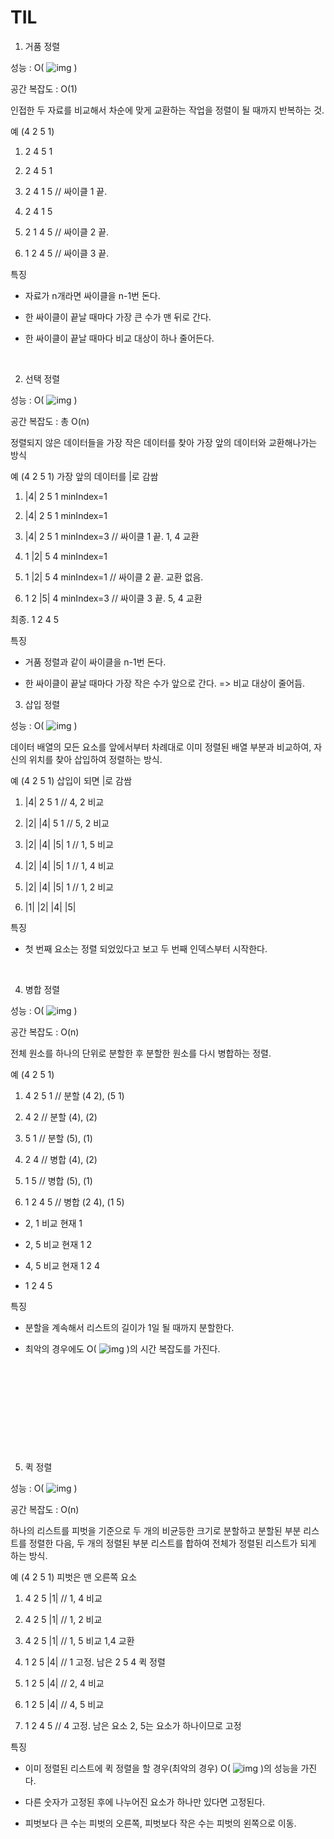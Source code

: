 # TIL

1. 거품 정렬

성능 : O(  ![img](file:///C:\Users\user\AppData\Local\Temp\DRW0000481c6e17.gif)  )

공간 복잡도 : O(1)

인접한 두 자료를 비교해서 차순에 맞게 교환하는 작업을 정렬이 될 때까지 반복하는 것.

예 (4 2 5 1)

1. 2 4 5 1

2. 2 4 5 1

3. 2 4 1 5 // 싸이클 1 끝.

4. 2 4 1 5

5. 2 1 4 5 // 싸이클 2 끝.

6. 1 2 4 5 // 싸이클 3 끝.

특징

- 자료가 n개라면 싸이클을 n-1번 돈다.

- 한 싸이클이 끝날 때마다 가장 큰 수가 맨 뒤로 간다.

- 한 싸이클이 끝날 때마다 비교 대상이 하나 줄어든다.

​    

2. 선택 정렬

성능 : O(  ![img](file:///C:\Users\user\AppData\Local\Temp\DRW0000481c6e19.gif)  )

공간 복잡도 : 총 O(n)

정렬되지 않은 데이터들을 가장 작은 데이터를 찾아 가장 앞의 데이터와 교환해나가는 방식

예 (4 2 5 1) 가장 앞의 데이터를 |로 감쌈

 1. |4| 2 5 1 minIndex=1

 2. |4| 2 5 1 minIndex=1

 3. |4| 2 5 1 minIndex=3 // 싸이클 1 끝. 1, 4 교환

 4. 1 |2| 5 4 minIndex=1

 5. 1 |2| 5 4 minIndex=1 // 싸이클 2 끝. 교환 없음.

 6. 1 2 |5| 4 minIndex=3 // 싸이클 3 끝. 5, 4 교환

 최종. 1 2 4 5 

특징

 - 거품 정렬과 같이 싸이클을 n-1번 돈다.

 - 한 싸이클이 끝날 때마다 가장 작은 수가 앞으로 간다. => 비교 대상이 줄어듬.

3. 삽입 정렬

성능 : O(  ![img](file:///C:\Users\user\AppData\Local\Temp\DRW0000481c6e1b.gif)  )

데이터 배열의 모든 요소를 앞에서부터 차례대로 이미 정렬된 배열 부분과 비교하여, 자신의 위치를 찾아 삽입하여 정렬하는 방식.

예 (4 2 5 1) 삽입이 되면 |로 감쌈

1. |4| 2 5 1 // 4, 2 비교

2. |2| |4| 5 1 // 5, 2 비교

3. |2| |4| |5| 1 // 1, 5 비교

4. |2| |4| |5| 1 // 1, 4 비교

5. |2| |4| |5| 1 // 1, 2 비교

6. |1| |2| |4| |5|

특징

- 첫 번째 요소는 정렬 되었있다고 보고 두 번째 인덱스부터 시작한다.

​    

4. 병합 정렬

성능 : O(  ![img](file:///C:\Users\user\AppData\Local\Temp\DRW0000481c6e1d.gif)  )

공간 복잡도 : O(n)

전체 원소를 하나의 단위로 분할한 후 분할한 원소를 다시 병합하는 정렬.

예 (4 2 5 1)

1. 4 2 5 1 // 분할 (4 2), (5 1)

2. 4 2 // 분할 (4), (2)

3. 5 1 // 분할 (5), (1)

  4. 2 4 // 병합 (4), (2)

5. 1 5 // 병합 (5), (1)

 6. 1 2 4 5 // 병합 (2 4), (1 5)

- 2, 1 비교 현재 1

- 2, 5 비교 현재 1 2

- 4, 5 비교 현재 1 2 4

- 1 2 4 5

특징

- 분할을 계속해서 리스트의 길이가 1일 될 때까지 분할한다.

- 최악의 경우에도 O(  ![img](file:///C:\Users\user\AppData\Local\Temp\DRW0000481c6e1f.gif)  )의 시간 복잡도를 가진다.

​    

​    

​    

​    

​    

5. 퀵 정렬

성능 : O(  ![img](file:///C:\Users\user\AppData\Local\Temp\DRW0000481c6e21.gif)  )

공간 복잡도 : O(n)

하나의 리스트를 피벗을 기준으로 두 개의 비균등한 크기로 분할하고 분할된 부분 리스트를 정렬한 다음, 두 개의 정렬된 부분 리스트를 합하여 전체가 정렬된 리스트가 되게 하는 방식.

예 (4 2 5 1) 피벗은 맨 오른쪽 요소

1. 4 2 5 |1| // 1, 4 비교

2. 4 2 5 |1| // 1, 2 비교

3. 4 2 5 |1| // 1, 5 비교 1,4 교환

4. 1 2 5 |4| // 1 고정. 남은 2 5 4 퀵 정렬

5. 1 2 5 |4| // 2, 4 비교

6. 1 2 5 |4| // 4, 5 비교

7. 1 2 4 5 // 4 고정. 남은 요소 2, 5는 요소가 하나이므로 고정

특징

- 이미 정렬된 리스트에 퀵 정렬을 할 경우(최악의 경우) O(  ![img](file:///C:\Users\user\AppData\Local\Temp\DRW0000481c6e23.gif)  )의 성능을 가진다.

- 다른 숫자가 고정된 후에 나누어진 요소가 하나만 있다면 고정된다.

- 피벗보다 큰 수는 피벗의 오른쪽, 피벗보다 작은 수는 피벗의 왼쪽으로 이동.